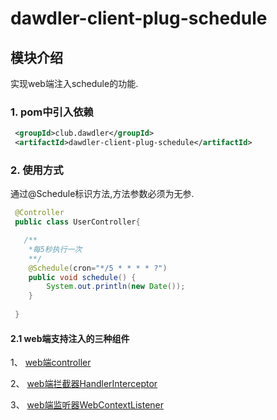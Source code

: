# dawdler-client-plug-schedule

## 模块介绍

实现web端注入schedule的功能.

### 1. pom中引入依赖

```xml
 <groupId>club.dawdler</groupId>
 <artifactId>dawdler-client-plug-schedule</artifactId>
```

### 2. 使用方式

通过@Schedule标识方法,方法参数必须为无参.

```java
 @Controller
 public class UserController{

   /**
    *每5秒执行一次
    **/
    @Schedule(cron="*/5 * * * * ?")
    public void schedule() {
        System.out.println(new Date());
    }
 
 }
```

#### 2.1 web端支持注入的三种组件

1、 [web端controller](../../dawdler-client-plug-web/README.md#3-controller注解)

2、 [web端拦截器HandlerInterceptor](../../dawdler-client-plug-web/README.md#5-HandlerInterceptor-拦截器)

3、 [web端监听器WebContextListener](../../dawdler-client-plug-web/README.md#6-webcontextlistener-监听器)
